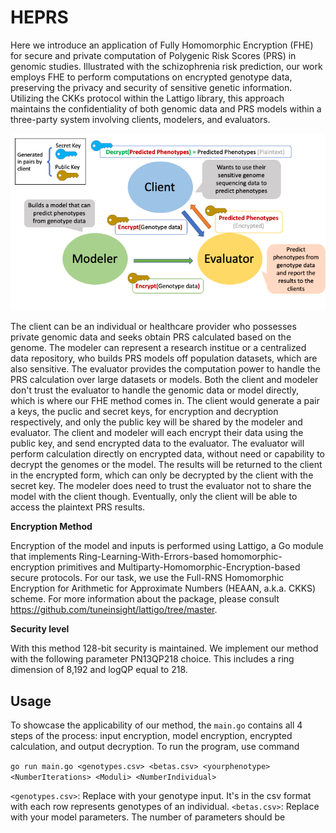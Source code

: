# HEPRS

Here we introduce an application of Fully Homomorphic Encryption (FHE) for secure and private computation of Polygenic Risk Scores (PRS) in genomic studies. Illustrated with the schizophrenia risk prediction, our work employs FHE to perform computations on encrypted genotype data, preserving the privacy and security of sensitive genetic information. Utilizing the CKKs protocol within the Lattigo library, this approach maintains the confidentiality of both genomic data and PRS models within a three-party system involving clients, modelers, and evaluators. 

![text](fig1.png)

The client can be an individual or healthcare provider who possesses private genomic data and seeks obtain PRS calculated based on the genome. The modeler can represent a research institue or a centralized data repository, who builds PRS models off population datasets, which are also sensitive. The evaluator provides the computation power to handle the PRS calculation over large datasets or models. Both the client and modeler don't trust the evaluator to handle the genomic data or model directly, which is where our FHE method comes in. The client would generate a pair a keys, the puclic and secret keys, for encryption and decryption respectively, and only the public key will be shared by the modeler and evaluator. The client and modeler will each encrypt their data using the public key, and send encrypted data to the evaluator. The evaluator will perform calculation directly on encrypted data, without need or capability to decrypt the genomes or the model. The results will be returned to the client in the encrypted form, which can only be decrypted by the client with the secret key. The modeler does need to trust the evaluator not to share the model with the client though. Eventually, only the client will be able to access the plaintext PRS results.

**Encryption Method**

Encryption of the model and inputs is performed using Lattigo, a Go module that implements Ring-Learning-With-Errors-based homomorphic-encryption primitives and Multiparty-Homomorphic-Encryption-based secure protocols. For our task, we use the Full-RNS Homomorphic Encryption for Arithmetic for Approximate Numbers (HEAAN, a.k.a. CKKS) scheme. For more information about the package, please consult https://github.com/tuneinsight/lattigo/tree/master.

**Security level**

With this method 128-bit security is maintained. We implement our method with the following parameter PN13QP218 choice. This includes a ring dimension of 8,192 and logQP equal to 218.

## Usage

To showcase the applicability of our method, the `main.go` contains all 4 steps of the process: input encryption, model encryption, encrypted calculation, and output decryption. To run the program, use command

`go run main.go <genotypes.csv> <betas.csv> <yourphenotype> <NumberIterations> <Moduli> <NumberIndividual>`

`<genotypes.csv>`: Replace with your genotype input. It's in the csv format with each row represents genotypes of an individual.
`<betas.csv>`: Replace with your model parameters. The number of parameters should be


